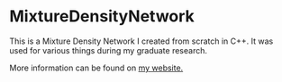 # MixtureDensityNetwork

This is a Mixture Density Network I created from scratch in C++. It was used for various things during my graduate research.

More information can be found on [my website.](http://dl-thompson.com/2017-01-30-Mixture-Density-Network/)
